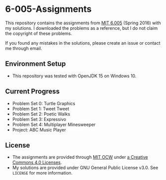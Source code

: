 # 6-005-Assignments

This repository contains the assignments from [MIT 6.005](https://ocw.mit.edu/courses/electrical-engineering-and-computer-science/6-005-software-construction-spring-2016/) (Spring 2016) with my solutions.
I downloaded the problems as a reference, but I do not claim the copyright of these problems.

If you found any mistakes in the solutions, please create an issue or contact me through email.

## Environment Setup

* This repository was tested with OpenJDK 15 on Windows 10.

## Current Progress

* Problem Set 0: Turtle Graphics
* Problem Set 1: Tweet Tweet
* Problem Set 2: Poetic Walks
* Problem Set 3: Expressivo
* Problem Set 4: Multiplayer Minesweeper
* Project: ABC Music Player

## License

* The assignments are provided through [MIT OCW](https://ocw.mit.edu/index.htm) under [a Creative Commons 4.0 Licenses](https://ocw.mit.edu/terms/).
* My solutions are provided under GNU General Public License v3.0. See `LICENSE` for more information.
